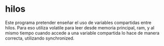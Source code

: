 # hilos
Este programa pretender enseñar el uso de variables compartidas entre hilos. Para eso utiliza volatile para leer desde memoria principal, ram,
y al mismo tiempo cuando accede a una variable compartida lo hace de manera correcta, utilizando synchronized.
